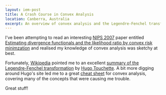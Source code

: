 ```yaml
--- 
layout: iem-post
title: A Crash Course in Convex Analysis
location: Canberra, Australia
excerpt: An overview of convex analysis and the Legendre-Fenchel transform by Hugo Touchette proves very useful.
---
```

I've been attempting to read an interesting [NIPS 2007][nips2007] paper entitled [Estimating divergence functionals and the likelihood ratio by convex risk minimzation][Nguyen] and realised my knowledge of convex analysis was sketchy at best.

Fortunately, [Wikipedia][] pointed me to an excellent [summary of the Legendre-Fenchel transformation][LF_transform] by [Hugo Touchette][ht]. A bit more digging around Hugo's site led me to a great [cheat sheet][cheatsheet] for convex analysis, covering many of the concepts that were causing me trouble.

Great stuff!

[Nguyen]: http://books.nips.cc/papers/files/nips20/NIPS2007_0782.pdf
[Wikipedia]: http://en.wikipedia.org/wiki/Convex_conjugate 
[LF_transform]: https://www.maths.qmul.ac.uk/~ht/archive/lfth2.pdf
[ht]: http://www.maths.qmul.ac.uk/~ht/index.html
[cheatsheet]: http://www.maths.qmul.ac.uk/~ht/archive/convex1.pdf
[NIPS2007]: http://books.nips.cc/nips20.html
